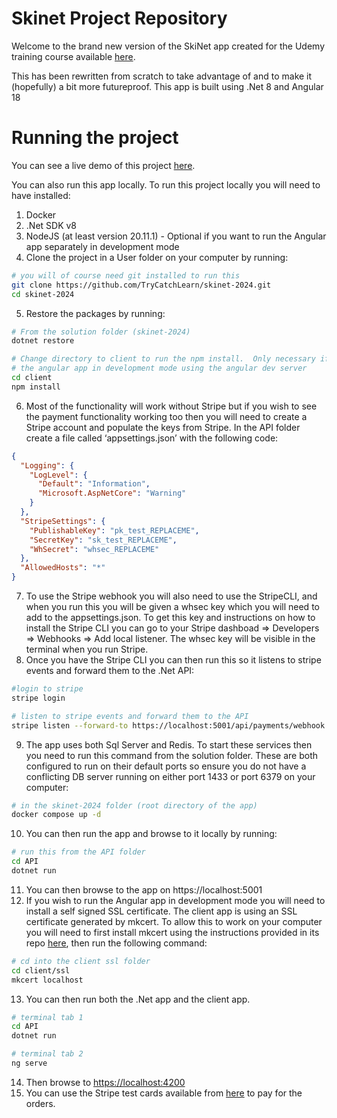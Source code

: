 # Skinet Project Repository

Welcome to the brand new version of the SkiNet app created for the Udemy training course available [here](https://www.udemy.com/course/learn-to-build-an-e-commerce-app-with-net-core-and-angular).

This has been rewritten from scratch to take advantage of and to make it (hopefully) a bit more futureproof. This app is built using .Net 8 and Angular 18

# Running the project

You can see a live demo of this project [here](https://skinet-course.azurewebsites.net/).

You can also run this app locally. To run this project locally you will need to have installed:

1. Docker
2. .Net SDK v8
3. NodeJS (at least version 20.11.1) - Optional if you want to run the Angular app separately in development mode
4. Clone the project in a User folder on your computer by running:

```bash
# you will of course need git installed to run this
git clone https://github.com/TryCatchLearn/skinet-2024.git
cd skinet-2024
```

5. Restore the packages by running:

```bash
# From the solution folder (skinet-2024)
dotnet restore

# Change directory to client to run the npm install.  Only necessary if you want to run
# the angular app in development mode using the angular dev server
cd client
npm install
```

6. Most of the functionality will work without Stripe but if you wish to see the payment functionality working too then you will need to create a Stripe account and populate the keys from Stripe. In the API folder create a file called ‘appsettings.json’ with the following code:

```json
{
  "Logging": {
    "LogLevel": {
      "Default": "Information",
      "Microsoft.AspNetCore": "Warning"
    }
  },
  "StripeSettings": {
    "PublishableKey": "pk_test_REPLACEME",
    "SecretKey": "sk_test_REPLACEME",
    "WhSecret": "whsec_REPLACEME"
  },
  "AllowedHosts": "*"
}
```

7. To use the Stripe webhook you will also need to use the StripeCLI, and when you run this you will be given a whsec key which you will need to add to the appsettings.json. To get this key and instructions on how to install the Stripe CLI you can go to your Stripe dashboad ⇒ Developers ⇒ Webhooks ⇒ Add local listener. The whsec key will be visible in the terminal when you run Stripe.
8. Once you have the Stripe CLI you can then run this so it listens to stripe events and forward them to the .Net API:

```bash
#login to stripe
stripe login

# listen to stripe events and forward them to the API
stripe listen --forward-to https://localhost:5001/api/payments/webhook -e payment_intent.succeeded
```

9. The app uses both Sql Server and Redis. To start these services then you need to run this command from the solution folder. These are both configured to run on their default ports so ensure you do not have a conflicting DB server running on either port 1433 or port 6379 on your computer:

```bash
# in the skinet-2024 folder (root directory of the app)
docker compose up -d
```

10. You can then run the app and browse to it locally by running:

```bash
# run this from the API folder
cd API
dotnet run
```

11. You can then browse to the app on https://localhost:5001
12. If you wish to run the Angular app in development mode you will need to install a self signed SSL certificate. The client app is using an SSL certificate generated by mkcert. To allow this to work on your computer you will need to first install mkcert using the instructions provided in its repo [here](https://github.com/FiloSottile/mkcert), then run the following command:

```bash
# cd into the client ssl folder
cd client/ssl
mkcert localhost
```

13. You can then run both the .Net app and the client app.

```bash
# terminal tab 1
cd API
dotnet run

# terminal tab 2
ng serve
```

14. Then browse to [https://localhost:4200](https://localhost:4200)
15. You can use the Stripe test cards available from [here](https://docs.stripe.com/testing#cards) to pay for the orders.
